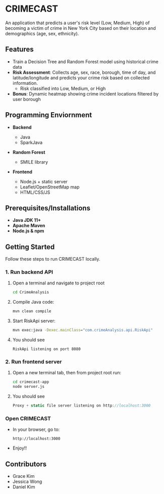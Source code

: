 # CRIMECAST

An application that predicts a user's risk level (Low, Medium, High) of becoming a victim of crime in New York City based on their location and demographics (age, sex, ethnicity).


## Features

- Train a Decision Tree and Random Forest model using historical crime data
- **Risk Assessment**: Collects age, sex, race, borough, time of day, and latitude/longitude and predicts your crime risk based on collected information.
   - Risk classified into Low, Medium, or High
- **Bonus**: Dynamic heatmap showing crime incident locations filtered by user borough

## Programming Enviornment

- **Backend**  
  - Java 
  - SparkJava

- **Random Forest**
   - SMILE library

- **Frontend**  
  - Node.js + static server  
  - Leaflet/OpenStreetMap map  
  - HTML/CSS/JS

## Prerequisites/Installations

- **Java JDK 11+**  
- **Apache Maven**  
- **Node.js & npm**


## Getting Started 

Follow these steps to run CRIMECAST locally.

### 1. Run backend API
1. Open a terminal and navigate to project root
   ```bash
   cd CrimeAnalysis
2. Compile Java code:
   ```bash
   mvn clean compile
3. Start RiskApi server:
   ```bash
   mvn exec:java -Dexec.mainClass="com.crimeAnalysis.api.RiskApi" 
4. You should see
   ```nginx
   RiskApi listening on port 8080

### 2. Run frontend server
1. Open a new terminal tab, then from project root run:
   ```bash 
   cd crimecast-app 
   node server.js 
2. You should see 
   ```csharp 
   Proxy + static file server listening on http://localhost:3000

### Open CRIMECAST
- In your browser, go to:
   ```arduino
   http://localhost:3000
- Enjoy!!


## Contributors
- Grace Kim
- Jessica Wong
- Daniel Kim

